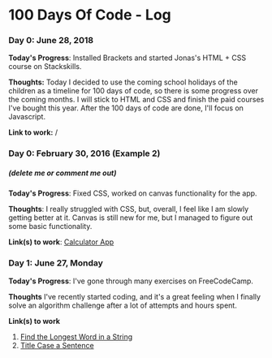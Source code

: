 # 100 Days Of Code - Log

### Day 0: June 28, 2018 

**Today's Progress**: Installed Brackets and started Jonas's HTML + CSS course on Stackskills.

**Thoughts:** Today I decided to use the coming school holidays of the children as a timeline for 100 days of code, so there is some progress over the coming months. I will stick to HTML and CSS and finish the paid courses I've bought this year. After the 100 days of code are done, I'll focus on Javascript.

**Link to work:** /

### Day 0: February 30, 2016 (Example 2)
##### (delete me or comment me out)

**Today's Progress**: Fixed CSS, worked on canvas functionality for the app.

**Thoughts**: I really struggled with CSS, but, overall, I feel like I am slowly getting better at it. Canvas is still new for me, but I managed to figure out some basic functionality.

**Link(s) to work**: [Calculator App](http://www.example.com)


### Day 1: June 27, Monday

**Today's Progress**: I've gone through many exercises on FreeCodeCamp.

**Thoughts** I've recently started coding, and it's a great feeling when I finally solve an algorithm challenge after a lot of attempts and hours spent.

**Link(s) to work**
1. [Find the Longest Word in a String](https://www.freecodecamp.com/challenges/find-the-longest-word-in-a-string)
2. [Title Case a Sentence](https://www.freecodecamp.com/challenges/title-case-a-sentence)
